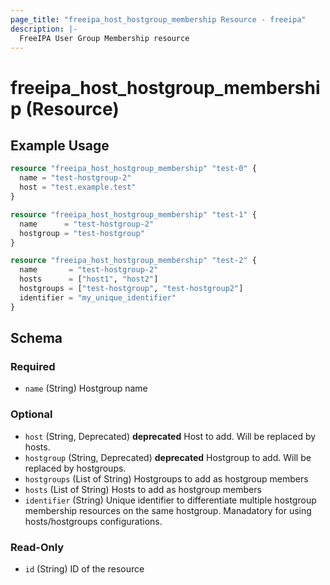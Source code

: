```yaml
---
page_title: "freeipa_host_hostgroup_membership Resource - freeipa"
description: |-
  FreeIPA User Group Membership resource
---
```


# freeipa_host_hostgroup_membership (Resource)



## Example Usage

```terraform
resource "freeipa_host_hostgroup_membership" "test-0" {
  name = "test-hostgroup-2"
  host = "test.example.test"
}

resource "freeipa_host_hostgroup_membership" "test-1" {
  name      = "test-hostgroup-2"
  hostgroup = "test-hostgroup"
}

resource "freeipa_host_hostgroup_membership" "test-2" {
  name       = "test-hostgroup-2"
  hosts      = ["host1", "host2"]
  hostgroups = ["test-hostgroup", "test-hostgroup2"]
  identifier = "my_unique_identifier"
}
```




<!-- schema generated by tfplugindocs -->
## Schema

### Required

- `name` (String) Hostgroup name

### Optional

- `host` (String, Deprecated) **deprecated** Host to add. Will be replaced by hosts.
- `hostgroup` (String, Deprecated) **deprecated** Hostgroup to add. Will be replaced by hostgroups.
- `hostgroups` (List of String) Hostgroups to add as hostgroup members
- `hosts` (List of String) Hosts to add as hostgroup members
- `identifier` (String) Unique identifier to differentiate multiple hostgroup membership resources on the same hostgroup. Manadatory for using hosts/hostgroups configurations.

### Read-Only

- `id` (String) ID of the resource
